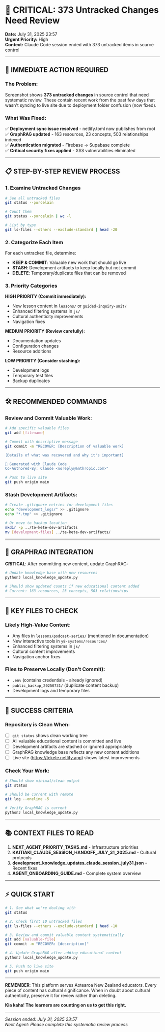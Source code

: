 # 🧺 CRITICAL: 373 Untracked Changes Need Review
**Date:** July 31, 2025 23:57  
**Urgent Priority:** High  
**Context:** Claude Code session ended with 373 untracked items in source control

---

## 🚨 **IMMEDIATE ACTION REQUIRED**

### **The Problem:**
Screenshot shows **373 untracked changes** in source control that need systematic review. These contain recent work from the past few days that wasn't syncing to live site due to deployment folder confusion (now fixed).

### **What Was Fixed:**
✅ **Deployment sync issue resolved** - netlify.toml now publishes from root  
✅ **GraphRAG updated** - 163 resources, 23 concepts, 503 relationships indexed  
✅ **Authentication migrated** - Firebase → Supabase complete  
✅ **Critical security fixes applied** - XSS vulnerabilities eliminated  

---

## 📋 **STEP-BY-STEP REVIEW PROCESS**

### **1. Examine Untracked Changes**
```bash
# See all untracked files
git status --porcelain

# Count them
git status --porcelain | wc -l

# List by type
git ls-files --others --exclude-standard | head -20
```

### **2. Categorize Each Item**
For each untracked file, determine:
- **KEEP & COMMIT**: Valuable new work that should go live
- **STASH**: Development artifacts to keep locally but not commit  
- **DELETE**: Temporary/duplicate files that can be removed

### **3. Priority Categories**
**HIGH PRIORITY (Commit immediately):**
- New lesson content in `lessons/` or `guided-inquiry-unit/`
- Enhanced filtering systems in `js/`
- Cultural authenticity improvements
- Navigation fixes

**MEDIUM PRIORITY (Review carefully):**
- Documentation updates
- Configuration changes
- Resource additions

**LOW PRIORITY (Consider stashing):**
- Development logs
- Temporary test files
- Backup duplicates

---

## 🛠️ **RECOMMENDED COMMANDS**

### **Review and Commit Valuable Work:**
```bash
# Add specific valuable files
git add [filename]

# Commit with descriptive message
git commit -m "RECOVER: [Description of valuable work]

[Details of what was recovered and why it's important]

🤖 Generated with Claude Code
Co-Authored-By: Claude <noreply@anthropic.com>"

# Push to live site
git push origin main
```

### **Stash Development Artifacts:**
```bash
# Create .gitignore entries for development files
echo "development_logs/" >> .gitignore
echo "*.tmp" >> .gitignore

# Or move to backup location
mkdir -p ../te-kete-dev-artifacts
mv [development-files] ../te-kete-dev-artifacts/
```

---

## 🧠 **GRAPHRAG INTEGRATION**

**CRITICAL**: After committing new content, update GraphRAG:
```bash
# Update knowledge base with new resources
python3 local_knowledge_update.py

# Should show updated counts if new educational content added
# Current: 163 resources, 23 concepts, 503 relationships
```

---

## 📁 **KEY FILES TO CHECK**

### **Likely High-Value Content:**
- Any files in `lessons/podcast-series/` (mentioned in documentation)
- New interactive tools in `y8-systems/resources/`
- Enhanced filtering systems in `js/`
- Cultural content improvements
- Navigation anchor fixes

### **Files to Preserve Locally (Don't Commit):**
- `.env` (contains credentials - already ignored)
- `public_backup_20250731/` (duplicate content backup)
- Development logs and temporary files

---

## 🔄 **SUCCESS CRITERIA**

### **Repository is Clean When:**
- [ ] `git status` shows clean working tree
- [ ] All valuable educational content is committed and live
- [ ] Development artifacts are stashed or ignored appropriately
- [ ] GraphRAG knowledge base reflects any new content additions
- [ ] Live site (https://tekete.netlify.app) shows latest improvements

### **Check Your Work:**
```bash
# Should show minimal/clean output
git status

# Should be current with remote  
git log --oneline -5

# Verify GraphRAG is current
python3 local_knowledge_update.py
```

---

## 📚 **CONTEXT FILES TO READ**

1. **NEXT_AGENT_PRIORITY_TASKS.md** - Infrastructure priorities
2. **KAITIAKI_CLAUDE_SESSION_HANDOFF_JULY_31_2025.md** - Cultural protocols
3. **development_knowledge_updates_claude_session_july31.json** - Recent fixes
4. **AGENT_ONBOARDING_GUIDE.md** - Complete system overview

---

## ⚡ **QUICK START**

```bash
# 1. See what we're dealing with
git status

# 2. Check first 10 untracked files
git ls-files --others --exclude-standard | head -10

# 3. Review and commit valuable content systematically
git add [valuable-file]
git commit -m "RECOVER: [description]"

# 4. Update GraphRAG after adding educational content
python3 local_knowledge_update.py

# 5. Push to live site
git push origin main
```

---

**REMEMBER**: This platform serves Aotearoa New Zealand educators. Every piece of content has cultural significance. When in doubt about cultural authenticity, preserve it for review rather than deleting.

**Kia kaha! The learners are counting on us to get this right.**

---

*Session ended: July 31, 2025 23:57*  
*Next Agent: Please complete this systematic review process*